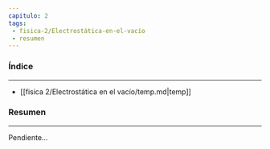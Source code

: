 ```yaml
---
capitulo: 2
tags: 
 - fisica-2/Electrostática-en-el-vacío
 - resumen
---
```

### Índice 
---
* [[fisica 2/Electrostática en el vacío/temp.md|temp]]

### Resumen
---
Pendiente...